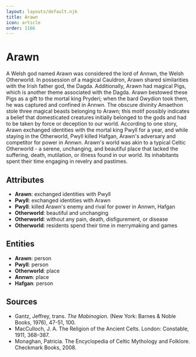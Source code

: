 ```yaml
---
layout: layouts/default.njk
title: Arawn
icon: article
order: 1166
---
```

# Arawn

A Welsh god named Arawn was considered the lord of Annwn, the Welsh Otherworld. In possession of a magical Cauldron, Arawn shared similarities with the Irish father god, the Dagda. Additionally, Arawn had magical Pigs, which is another theme associated with the Dagda. Arawn bestowed these Pigs as a gift to the mortal king Pryderi; when the bard Gwydion took them, he was captured and confined in Annwn. The obscure divinity Amaethon stole three magical beasts belonging to Arawn; this motif possibly indicates a belief that domesticated creatures initially belonged to the gods and had to be taken by force or deception to our world. According to one story, Arawn exchanged identities with the mortal king Pwyll for a year, and while staying in the Otherworld, Pwyll killed Hafgan, Arawn's adversary and competitor for power in Annwn. Arawn's world was akin to a typical Celtic Otherworld - a serene, unchanging, and beautiful place that lacked the suffering, death, mutilation, or illness found in our world. Its inhabitants spent their time engaging in revelry and pastimes.

## Attributes

- **Arawn**: exchanged identities with Pwyll
- **Pwyll**: exchanged identities with Arawn
- **Pwyll**: killed Arawn's enemy and rival for power in Annwn, Hafgan
- **Otherworld**: beautiful and unchanging
- **Otherworld**: without any pain, death, disfigurement, or disease
- **Otherworld**: residents spend their time in merrymaking and games

## Entities

- **Arawn**: person
- **Pwyll**: person
- **Otherworld**: place
- **Annwn**: place
- **Hafgan**: person

## Sources

- Gantz, Jeffrey, trans. *The Mabinogion*. (New York: Barnes & Noble Books, 1976), 47-51, 100.
- MacCulloch, J. A. The Religion of the Ancient Celts. London: Constable, 1911, 368–387.
- Monaghan, Patricia. The Encyclopedia of Celtic Mythology and Folklore. Checkmark Books, 2008.

